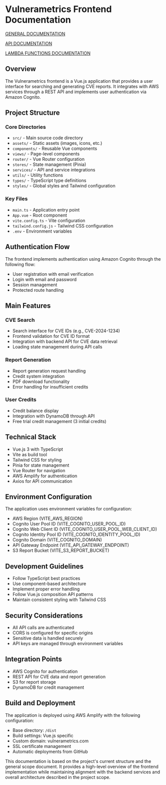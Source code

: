# Vulnerametrics Frontend Documentation
[GENERAL DOCUMENTATION](https://github.com/manifest0TB/vulnerametrics-lambda-functions/blob/main/README.md#vulnerametrics)

[API DOCUMENTATION](https://github.com/manifest0TB/vulnerametrics/blob/main/vulnerametricsAPI.md)

[LAMBDA FUNCTIONS DOCUMENTATION](https://github.com/manifest0TB/vulnerametrics-lambda-functions/tree/main/docs)

## Overview
The Vulnerametrics frontend is a Vue.js application that provides a user interface for searching and generating CVE reports. It integrates with AWS services through a REST API and implements user authentication via Amazon Cognito.

## Project Structure

### Core Directories
* `src/` - Main source code directory
* `assets/` - Static assets (images, icons, etc.)
* `components/` - Reusable Vue components
* `views/` - Page-level components
* `router/` - Vue Router configuration
* `stores/` - State management (Pinia)
* `services/` - API and service integrations
* `utils/` - Utility functions
* `types/` - TypeScript type definitions
* `styles/` - Global styles and Tailwind configuration

### Key Files
* `main.ts` - Application entry point
* `App.vue` - Root component
* `vite.config.ts` - Vite configuration
* `tailwind.config.js` - Tailwind CSS configuration
* `.env` - Environment variables

## Authentication Flow
The frontend implements authentication using Amazon Cognito through the following flow:

* User registration with email verification
* Login with email and password
* Session management
* Protected route handling

## Main Features

### CVE Search
* Search interface for CVE IDs (e.g., CVE-2024-1234)
* Frontend validation for CVE ID format
* Integration with backend API for CVE data retrieval
* Loading state management during API calls

### Report Generation
* Report generation request handling
* Credit system integration
* PDF download functionality
* Error handling for insufficient credits

### User Credits
* Credit balance display
* Integration with DynamoDB through API
* Free trial credit management (3 initial credits)

## Technical Stack
* Vue.js 3 with TypeScript
* Vite as build tool
* Tailwind CSS for styling
* Pinia for state management
* Vue Router for navigation
* AWS Amplify for authentication
* Axios for API communication

## Environment Configuration
The application uses environment variables for configuration:
* AWS Region (VITE\_AWS\_REGION)
* Cognito User Pool ID (VITE\_COGNITO\_USER\_POOL\_ID)
* Cognito Web Client ID (VITE\_COGNITO\_USER\_POOL\_WEB\_CLIENT\_ID)
* Cognito Identity Pool ID (VITE\_COGNITO\_IDENTITY\_POOL\_ID)
* Cognito Domain (VITE\_COGNITO\_DOMAIN)
* API Gateway Endpoint (VITE\_API\_GATEWAY\_ENDPOINT)
* S3 Report Bucket (VITE\_S3\_REPORT\_BUCKET)

## Development Guidelines
* Follow TypeScript best practices
* Use component-based architecture
* Implement proper error handling
* Follow Vue.js composition API patterns
* Maintain consistent styling with Tailwind CSS

## Security Considerations
* All API calls are authenticated
* CORS is configured for specific origins
* Sensitive data is handled securely
* API keys are managed through environment variables

## Integration Points
* AWS Cognito for authentication
* REST API for CVE data and report generation
* S3 for report storage
* DynamoDB for credit management

## Build and Deployment
The application is deployed using AWS Amplify with the following configuration:

* Base directory: `/dist`
* Build settings: Vue.js specific
* Custom domain: vulnerametrics.com
* SSL certificate management
* Automatic deployments from GitHub

This documentation is based on the project's current structure and the general scope document. It provides a high-level overview of the frontend implementation while maintaining alignment with the backend services and overall architecture described in the project scope.